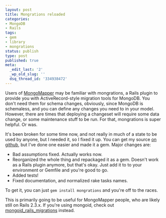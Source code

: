 ```yaml
---
layout: post
title: Mongrations reloaded
categories:
- MongoDB
- Rails
tags:
- gem
- library
- mongrations
status: publish
type: post
published: true
meta:
  _edit_last: '2'
  _wp_old_slug: ''
  dsq_thread_id: '334938472'
---
```

Users of <a href="https://github.com/jnunemaker/mongomapper">MongoMapper</a> may be familiar with mongrations, a Rails plugin to provide you with ActiveRecord-style migration tools for MongoDB. You don't need them for schema changes, obviously, since MongoDB is schemaless, and you can define any changes you need to in your model. However, there are times that deploying a changeset will require some data change, or some maintenance stuff to be run. For that, mongrations is super helpful. Or was.

It's been broken for some time now, and not really in much of a state to be used by anyone, but I needed it, so I fixed it up. You can get my source <a href="https://github.com/cheald/mongrations">on github</a>, but I've done one easier and made it a gem. Major changes are:

* Bad assumptions fixed. Actually works now.
* Reorganized the whole thing and repackaged it as a gem. Doesn't work as a Rails plugin anymore, but that's okay. Just add it to to your environment or Gemfile and you're good to go.
* Added tests!
* Fixed documentation, and normalized rake tasks names.

To get it, you can just `gem install mongrations` and you're off to the races.

This is primarily going to be useful for MongoMapper people, who are likely still on Rails 2.3.x. If you're using mongoid, check out <a href="https://github.com/adacosta/mongoid_rails_migrations">mongoid\_rails\_migrations</a> instead.
